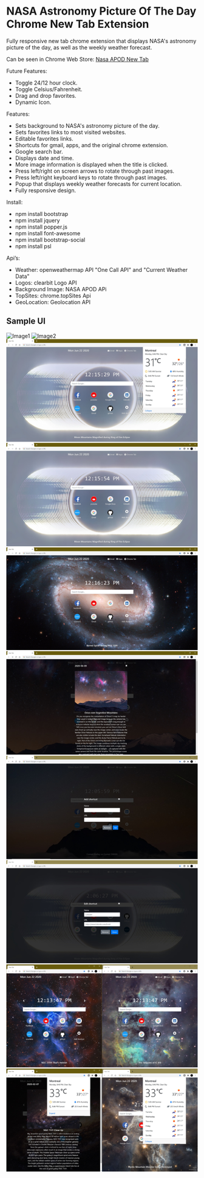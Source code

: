 # NASA Astronomy Picture Of The Day Chrome New Tab Extension
Fully responsive new tab chrome extension that displays NASA's astronomy picture of the day, as well as the weekly weather forecast.

Can be seen in Chrome Web Store: [Nasa APOD New Tab](https://chrome.google.com/webstore/detail/nasa-apod-new-tab/enmokhdndkkdihllmldhdficglebheni/related?hl=en&fbclid=IwAR3TJLyhcGD-QubiRWHpZtsfAt1fapTduzDlZGoS_qwkK7l-JOz4OENS7_k)

Future Features:
- Toggle 24/12 hour clock.
- Toggle Celsius/Fahrenheit.
- Drag and drop favorites.
- Dynamic Icon.

Features:
- Sets background to NASA's astronomy picture of the day.
- Sets favorites links to most visited websites.
- Editable favorites links.
- Shortcuts for gmail, apps, and the original chrome extension.
- Google search bar.
- Displays date and time.
- More image information is displayed when the title is clicked.
- Press left/right on screen arrows to rotate through past images.
- Press left/right keyboard keys to rotate through past images.
- Popup that displays weekly weather forecasts for current location.
- Fully responsive design.

Install:
- npm install bootstrap
- npm install jquery
- npm install popper.js
- npm install font-awesome
- npm install bootstrap-social
- npm install psl

Api’s:
- Weather: openweathermap API "One Call API" and "Current Weather Data"
- Logos: clearbit Logo API
- Background Image: NASA APOD APi
- TopSites: chrome.topSites Api
- GeoLocation: Geolocation API

## Sample UI

![Image1](img/uisample/sample1.PNG)
![Image2](img/uisample/sample2.PNG)
![Image1](img/uisample/sample1.JPG)
![Image2](img/uisample/sample2.JPG)
![Image3](img/uisample/sample3.JPG)
![Image4](img/uisample/sample4.JPG)
![Image5](img/uisample/sample5.JPG)
![Image7](img/uisample/sample7.JPG)
![Image6](img/uisample/sample6.JPG)
![Image8](img/uisample/sample8.JPG)